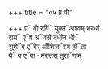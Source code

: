 +++
title = "०५ प्र वो"

+++
प्र᳓ वो रयिं᳓ युक्त᳓अश्वम् भरध्वं  
राय᳓ ए᳓षे अ᳓वसे दधीत धीः᳓  
सुशे᳓व ए᳓वैर् औशिज᳓स्य हो᳓ता  
ये᳓ व ए᳓वा · मरुतस् तुरा᳓णाम्